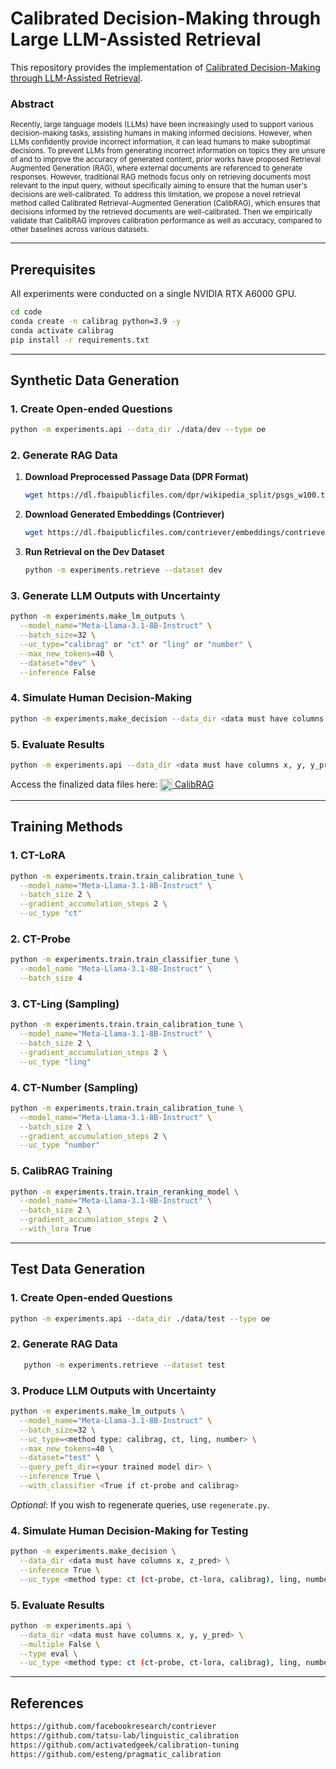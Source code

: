 # **Calibrated Decision-Making through Large LLM-Assisted Retrieval**

This repository provides the implementation of [Calibrated Decision-Making through LLM-Assisted Retrieval](https://arxiv.org/abs/2411.08891).

### Abstract
<sub>Recently, large language models (LLMs) have been increasingly used to support various decision-making tasks, assisting humans in making informed decisions. However, when LLMs confidently provide incorrect information, it can lead humans to make suboptimal decisions. To prevent LLMs from generating incorrect information on topics they are unsure of and to improve the accuracy of generated content, prior works have proposed Retrieval Augmented Generation (RAG), where external documents are referenced to generate responses. However, traditional RAG methods focus only on retrieving documents most relevant to the input query, without specifically aiming to ensure that the human user's decisions are well-calibrated. To address this limitation, we propose a novel retrieval method called Calibrated Retrieval-Augmented Generation (CalibRAG), which ensures that decisions informed by the retrieved documents are well-calibrated. Then we empirically validate that CalibRAG improves calibration performance as well as accuracy, compared to other baselines across various datasets.</sub>

---

## **Prerequisites**

All experiments were conducted on a single NVIDIA RTX A6000 GPU.

```bash
cd code
conda create -n calibrag python=3.9 -y
conda activate calibrag
pip install -r requirements.txt
```

---

## **Synthetic Data Generation**

### **1. Create Open-ended Questions**
```bash
python -m experiments.api --data_dir ./data/dev --type oe
```

### **2. Generate RAG Data**

1. **Download Preprocessed Passage Data (DPR Format)**   
   ```bash
   wget https://dl.fbaipublicfiles.com/dpr/wikipedia_split/psgs_w100.tsv.gz
   ```

2. **Download Generated Embeddings (Contriever)** 
   ```bash
   wget https://dl.fbaipublicfiles.com/contriever/embeddings/contriever-msmarco/wikipedia_embeddings.tar
   ```

3. **Run Retrieval on the Dev Dataset**  
    ```bash
    python -m experiments.retrieve --dataset dev
    ```

### **3. Generate LLM Outputs with Uncertainty**
```bash
python -m experiments.make_lm_outputs \
  --model_name="Meta-Llama-3.1-8B-Instruct" \
  --batch_size=32 \
  --uc_type="calibrag" or "ct" or "ling" or "number" \
  --max_new_tokens=40 \
  --dataset="dev" \
  --inference False
```

### **4. Simulate Human Decision-Making**
```bash
python -m experiments.make_decision --data_dir <data must have columns x, z_pred>
```

### **5. Evaluate Results**
```bash
python -m experiments.api --data_dir <data must have columns x, y, y_pred> --multiple False --type eval
```

<p>
  Access the finalized data files here: 
  <a href="https://huggingface.co/datasets/yuntokki/calibrag">
    <img src="https://huggingface.co/front/assets/huggingface_logo.svg" alt="Hugging Face" style="width: 20px; vertical-align: middle;"> CalibRAG
  </a>
</p>

---

## **Training Methods**

### **1. CT-LoRA**
```bash
python -m experiments.train.train_calibration_tune \
  --model_name="Meta-Llama-3.1-8B-Instruct" \
  --batch_size 2 \
  --gradient_accumulation_steps 2 \
  --uc_type "ct"
```

### **2. CT-Probe**
```bash
python -m experiments.train.train_classifier_tune \
  --model_name "Meta-Llama-3.1-8B-Instruct" \
  --batch_size 4
```

### **3. CT-Ling (Sampling)**
```bash
python -m experiments.train.train_calibration_tune \
  --model_name="Meta-Llama-3.1-8B-Instruct" \
  --batch_size 2 \
  --gradient_accumulation_steps 2 \
  --uc_type "ling"
```

### **4. CT-Number (Sampling)**
```bash
python -m experiments.train.train_calibration_tune \
  --model_name="Meta-Llama-3.1-8B-Instruct" \
  --batch_size 2 \
  --gradient_accumulation_steps 2 \
  --uc_type "number"
```

### **5. CalibRAG Training**
```bash
python -m experiments.train.train_reranking_model \
  --model_name="Meta-Llama-3.1-8B-Instruct" \
  --batch_size 2 \
  --gradient_accumulation_steps 2 \
  --with_lora True
```

---

## **Test Data Generation**

### **1. Create Open-ended Questions**
```bash
python -m experiments.api --data_dir ./data/test --type oe
```

### **2. Generate RAG Data**
```bash
   python -m experiments.retrieve --dataset test
```

### **3. Produce LLM Outputs with Uncertainty**
```bash
python -m experiments.make_lm_outputs \
  --model_name="Meta-Llama-3.1-8B-Instruct" \
  --batch_size=32 \
  --uc_type=<method type: calibrag, ct, ling, number> \
  --max_new_tokens=40 \
  --dataset="test" \
  --query_peft_dir=<your trained model dir> \
  --inference True \
  --with_classifier <True if ct-probe and calibrag>
```
*Optional*: If you wish to regenerate queries, use `regenerate.py`.

### **4. Simulate Human Decision-Making for Testing**
```bash
python -m experiments.make_decision \
  --data_dir <data must have columns x, z_pred> \
  --inference True \
  --uc_type <method type: ct (ct-probe, ct-lora, calibrag), ling, number>
```

### **5. Evaluate Results**
```bash
python -m experiments.api \
  --data_dir <data must have columns x, y, y_pred> \
  --multiple False \
  --type eval \
  --uc_type <method type: ct (ct-probe, ct-lora, calibrag), ling, number>
```

---

## **References**
```bash
https://github.com/facebookresearch/contriever
https://github.com/tatsu-lab/linguistic_calibration
https://github.com/activatedgeek/calibration-tuning
https://github.com/esteng/pragmatic_calibration
```